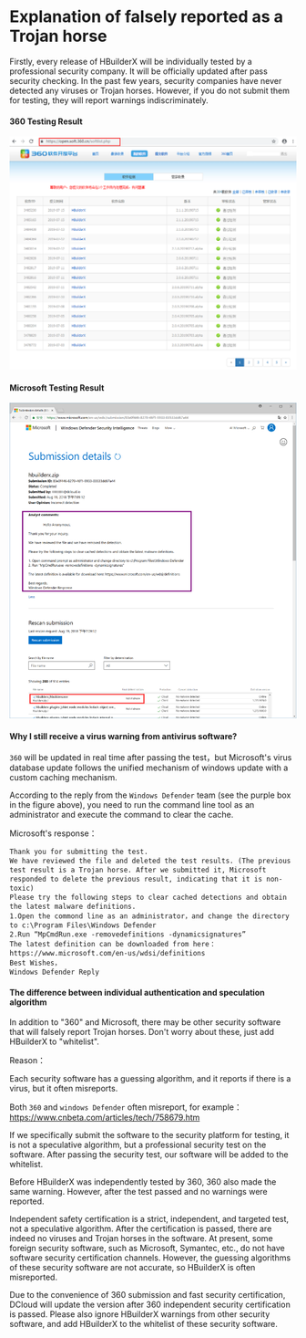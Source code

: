 # Explanation of falsely reported as a Trojan horse

Firstly, every release of HBuilderX will be individually tested by a professional security company. It will be officially updated after pass security checking. In the past few years, security companies have never detected any viruses or Trojan horses. However, if you do not submit them for testing, they will report warnings indiscriminately.

#### 360 Testing Result

<img src="/static/snapshots/tutorial/Security_1.png" style="zoom: 80%;" />

#### Microsoft Testing Result

<img src="/static/snapshots/tutorial/Security_2.png" style="zoom: 80%;" />

#### Why I still receive a virus warning from antivirus software?

`360` will be updated in real time after passing the test，but Microsoft's virus database update follows the unified mechanism of windows update with a custom caching mechanism.

According to the reply from the `Windows Defender` team (see the purple box in the figure above), you need to run the command line tool as an administrator and execute the command to clear the cache.


Microsoft's response：

```
Thank you for submitting the test.
We have reviewed the file and deleted the test results. (The previous test result is a Trojan horse. After we submitted it, Microsoft responded to delete the previous result, indicating that it is non-toxic)
Please try the following steps to clear cached detections and obtain the latest malware definitions.
1.Open the commond line as an administrator，and change the directory to c:\Program Files\Windows Defender
2.Run “MpCmdRun.exe -removedefinitions -dynamicsignatures”
The latest definition can be downloaded from here：https://www.microsoft.com/en-us/wdsi/definitions
Best Wishes，
Windows Defender Reply
```

#### The difference between individual authentication and speculation algorithm

In addition to "360" and Microsoft, there may be other security software that will falsely report Trojan horses. Don't worry about these, just add HBuilderX to "whitelist".

Reason：

Each security software has a guessing algorithm, and it reports if there is a virus, but it often misreports.

Both `360` and `windows Defender` often misreport, for example：https://www.cnbeta.com/articles/tech/758679.htm

If we specifically submit the software to the security platform for testing, it is not a speculative algorithm, but a professional security test on the software. After passing the security test, our software will be added to the whitelist.

Before HBuilderX was independently tested by 360, 360 also made the same warning. However, after the test passed and no warnings were reported.

Independent safety certification is a strict, independent, and targeted test, not a speculative algorithm. After the certification is passed, there are indeed no viruses and Trojan horses in the software. At present, some foreign security software, such as Microsoft, Symantec, etc., do not have software security certification channels. However, the guessing algorithms of these security software are not accurate, so HBuilderX is often misreported.

Due to the convenience of 360 submission and fast security certification, DCloud will update the version after 360 independent security certification is passed. Please also ignore HBuilderX warnings from other security software, and add HBuilderX to the whitelist of these security software.
